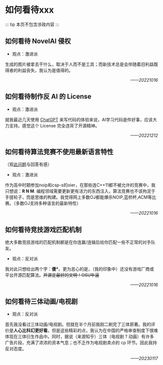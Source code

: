 # 如何看待xxx
::: tip
本页不包含涉政内容
:::
## 如何看待 NovelAI 侵权
* 观点：激进派

生成的图片被拿去干什么，取决于人而不是工具；而新技术总是会伴随着旧利益既得者的利益丧失，我认为是值得的。

<div style="text-align: right;font-style: italic;">——20221016</div>

## 如何看待制作反 AI 的 License
* 观点：激进派

就我最近几天使用 [ChatGPT](https://gpt.chatapi.art/) 来写代码的体验来说，AI学习代码是件好事，应该大力支持。感觉这个 License 完全违背了开源精神。

<div style="text-align: right;font-style: italic;">——20221212</div>

## 如何看待算法竞赛不使用最新语言特性
（观[此问题](https://www.zhihu.com/question/30589288)与回答有感）
* 观点：激进派

作为高中时期参加noip和csp-s的oier，在那些连C++11都不被允许的竞赛中，我只想说：**R N M**. 编程领域需要更新更有活力的东西注入，算法竞赛也不该拘泥于手搓轮子，而是思维的构建。我觉得网上多数OJ都能爆杀NOIP,蓝桥杯,ACM等比赛。（多数OJ支持多种语言的最新特性）

<div style="text-align: right;font-style: italic;">——20221016</div>

## 如何看待竞技游戏匹配机制
绝大多数竞技游戏的匹配机制都是在你连赢/连输后给你匹配一些不正常的对手队友。
* 观点：反对派

我对此只想给出两个字：**傻\***。更为恶心的是，（我的印象中）还没有游戏厂商或平台开源匹配算法。~~开源是最好的文明！OSU牛逼~~

<div style="text-align: right;font-style: italic;">——20221016</div>

## 如何看待三体动画/电视剧
* 观点：反对派

首先我没看过三体动画/电视剧。但就在半个月前我刚二刷完了三体原著。我的评价是**人心比科幻更好看**。但是这些精彩的点，我认为在中国的严格审查制度下很难体现在三体衍生作品中。同时，据说（来源知乎）三体（电视剧 ? 动画）有许多广告片段，充满了浓浓的资本气息；也不乏作为电视剧卖点的 cp 环节。因此我持反对态度。

<div style="text-align: right;font-style: italic;">——20230117</div>